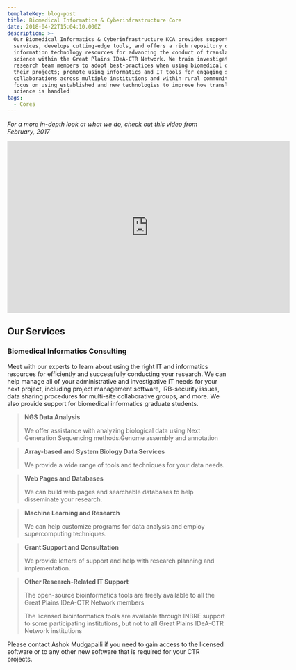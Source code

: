 ```yaml
---
templateKey: blog-post
title: Biomedical Informatics & Cyberinfrastructure Core
date: 2018-04-22T15:04:10.000Z
description: >-
  Our Biomedical Informatics & Cyberinfrastructure KCA provides support
  services, develops cutting-edge tools, and offers a rich repository of
  information technology resources for advancing the conduct of translational
  science within the Great Plains IDeA-CTR Network. We train investigators and
  research team members to adopt best-practices when using biomedical data in
  their projects; promote using informatics and IT tools for engaging successful
  collaborations across multiple institutions and within rural communities, and;
  focus on using established and new technologies to improve how translational
  science is handled
tags:
  - Cores
---
```

*For a more in-depth look at what we do, check out this video from February, 2017*

<iframe width="650" height="395" src="https://hml.unmc.edu/player?autostart=n&fullscreen=y&width=640&height=385&videoId=5794&captions=n&chapterId=0" frameborder="0" scrolling="no"  allowfullscreen></iframe>

## Our Services

### Biomedical Informatics Consulting

Meet with our experts to learn about using the right IT and informatics resources for efficiently and successfully conducting your research. We can help manage all of your administrative and investigative IT needs for your next project, including project management software, IRB-security issues, data sharing procedures for multi-site collaborative groups, and more. We also provide support for biomedical informatics graduate students. 

> **NGS Data Analysis**
>
> We offer assistance with analyzing biological data using Next Generation Sequencing methods.Genome assembly and annotation

>
> **Array-based and System Biology Data Services**
>
> We provide a wide range of tools and techniques for your data needs. 

>
> **Web Pages and Databases**
>
> We can build web pages and searchable databases to help disseminate your research.
 
>
> **Machine Learning and Research**
>
> We can help customize programs for data analysis and employ supercomputing techniques. 

>
> **Grant Support and Consultation**
>
> We provide letters of support and help with research planning and implementation.
 
>
> **Other Research-Related IT Support**
>
> The open-source bioinformatics tools are freely available to all the Great Plains IDeA-CTR Network members 
>
> The licensed bioinformatics tools are available through INBRE support to some participating institutions, but not to all Great Plains IDeA-CTR Network institutions 

Please contact Ashok Mudgapalli if you need to gain access to the licensed software or to any other new software that is required for your CTR projects.
